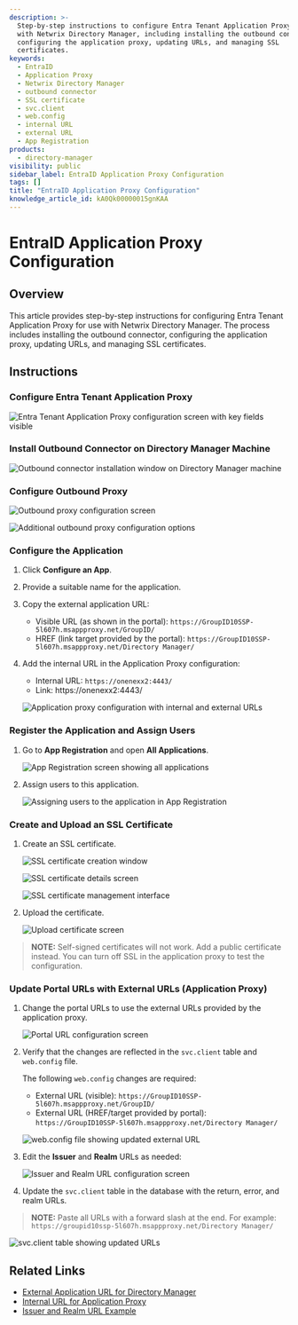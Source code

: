 ```yaml
---
description: >-
  Step-by-step instructions to configure Entra Tenant Application Proxy for use
  with Netwrix Directory Manager, including installing the outbound connector,
  configuring the application proxy, updating URLs, and managing SSL
  certificates.
keywords:
  - EntraID
  - Application Proxy
  - Netwrix Directory Manager
  - outbound connector
  - SSL certificate
  - svc.client
  - web.config
  - internal URL
  - external URL
  - App Registration
products:
  - directory-manager
visibility: public
sidebar_label: EntraID Application Proxy Configuration
tags: []
title: "EntraID Application Proxy Configuration"
knowledge_article_id: kA0Qk00000015gnKAA
---
```


# EntraID Application Proxy Configuration

## Overview

This article provides step-by-step instructions for configuring Entra Tenant Application Proxy for use with Netwrix Directory Manager. The process includes installing the outbound connector, configuring the application proxy, updating URLs, and managing SSL certificates.

## Instructions

### Configure Entra Tenant Application Proxy

![Entra Tenant Application Proxy configuration screen with key fields visible](images/ka0Qk000000DUWX_0EMQk000004n3iR.png)

### Install Outbound Connector on Directory Manager Machine

![Outbound connector installation window on Directory Manager machine](images/ka0Qk000000DUWX_0EMQk000004n3iS.png)

### Configure Outbound Proxy

![Outbound proxy configuration screen](images/ka0Qk000000DUWX_0EMQk000004n3iT.png)

![Additional outbound proxy configuration options](images/ka0Qk000000DUWX_0EMQk000004n3iU.png)

### Configure the Application

1. Click **Configure an App**.
2. Provide a suitable name for the application.
3. Copy the external application URL:

   - Visible URL (as shown in the portal): `https://GroupID10SSP-5l607h.msappproxy.net/GroupID/`
   - HREF (link target provided by the portal): `https://GroupID10SSP-5l607h.msappproxy.net/Directory Manager/`

4. Add the internal URL in the Application Proxy configuration:

   - Internal URL: `https://onenexx2:4443/`  
   - Link: https://onenexx2:4443/

   ![Application proxy configuration with internal and external URLs](images/ka0Qk000000DUWX_0EMQk000004n3iV.png)

### Register the Application and Assign Users

1. Go to **App Registration** and open **All Applications**.

   ![App Registration screen showing all applications](images/ka0Qk000000DUWX_0EMQk000004n3iW.png)

2. Assign users to this application.

   ![Assigning users to the application in App Registration](images/ka0Qk000000DUWX_0EMQk000004n3iX.png)

### Create and Upload an SSL Certificate

1. Create an SSL certificate.

   ![SSL certificate creation window](images/ka0Qk000000DUWX_0EMQk000004n3iY.png)

   ![SSL certificate details screen](images/ka0Qk000000DUWX_0EMQk000004n3iZ.png)

   ![SSL certificate management interface](images/ka0Qk000000DUWX_0EMQk000004n3ia.png)

2. Upload the certificate.

   ![Upload certificate screen](images/ka0Qk000000DUWX_0EMQk000004n3ib.png)

> **NOTE:** Self-signed certificates will not work. Add a public certificate instead. You can turn off SSL in the application proxy to test the configuration.

### Update Portal URLs with External URLs (Application Proxy)

1. Change the portal URLs to use the external URLs provided by the application proxy.

   ![Portal URL configuration screen](images/ka0Qk000000DUWX_0EMQk000004n3ic.png)

2. Verify that the changes are reflected in the `svc.client` table and `web.config` file.

   The following `web.config` changes are required:

   - External URL (visible): `https://GroupID10SSP-5l607h.msappproxy.net/GroupID/`
   - External URL (HREF/target provided by portal): `https://GroupID10SSP-5l607h.msappproxy.net/Directory Manager/`

   ![web.config file showing updated external URL](images/ka0Qk000000DUWX_0EMQk000004n3id.png)

3. Edit the **Issuer** and **Realm** URLs as needed:

   ![Issuer and Realm URL configuration screen](images/ka0Qk000000DUWX_0EMQk000004n3ie.png)

4. Update the `svc.client` table in the database with the return, error, and realm URLs.

> **NOTE:** Paste all URLs with a forward slash at the end. For example: `https://groupid10ssp-5l607h.msappproxy.net/Directory Manager/`

![svc.client table showing updated URLs](images/ka0Qk000000DUWX_0EMQk000004n3if.png)

## Related Links

- [External Application URL for Directory Manager](https://GroupID10SSP-5l607h.msappproxy.net/GroupID/)
- [Internal URL for Application Proxy](https://onenexx2:4443/)
- [Issuer and Realm URL Example](https://groupid10ssp-5l607h.msappproxy.net/GroupID/)
